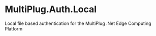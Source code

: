 # MultiPlug.Auth.Local
Local file based authentication for the MultiPlug .Net Edge Computing Platform
